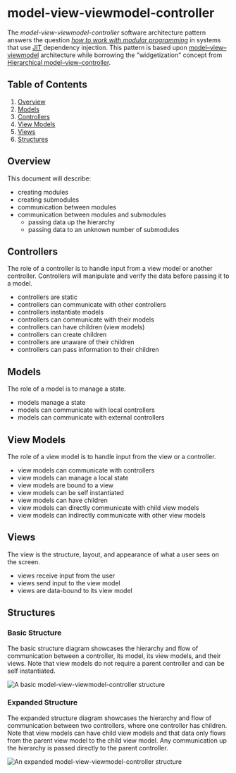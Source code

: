 # model-view-viewmodel-controller

The *model-view-viewmodel-controller* software architecture pattern answers the question *[how to work with modular programming](https://en.wikipedia.org/wiki/Modular_programming)* in systems that use [JIT](https://en.wikipedia.org/wiki/Just-in-time_compilation) dependency injection. This pattern is based upon [model–view–viewmodel](https://en.wikipedia.org/wiki/Model%E2%80%93view%E2%80%93viewmodel) architecture while borrowing the "widgetization" concept from [Hierarchical model–view–controller](https://en.wikipedia.org/wiki/Hierarchical_model–view–controller).

## Table of Contents

1. [Overview](#overview)
1. [Models](#models)
1. [Controllers](#controllers)
1. [View Models](#view-models)
1. [Views](#views)
1. [Structures](#structures)

## Overview

This document will describe:

- creating modules
- creating submodules
- communication between modules
- communication between modules and submodules
    - passing data up the hierarchy
    - passing data to an unknown number of submodules

## Controllers

The role of a controller is to handle input from a view model or another controller. Controllers will manipulate and verify the data before passing it to a model.

- controllers are static
- controllers can communicate with other controllers
- controllers instantiate models
- controllers can communicate with their models
- controllers can have children (view models)
- controllers can create children
- controllers are unaware of their children
- controllers can pass information to their children
    
## Models

The role of a model is to manage a state.

- models manage a state
- models can communicate with local controllers
- models can communicate with external controllers

## View Models

The role of a view model is to handle input from the view or a controller.

- view models can communicate with controllers
- view models can manage a local state
- view models are bound to a view
- view models can be self instantiated
- view models can have children
- view models can directly communicate with child view models
- view models can indirectly communicate with other view models

## Views

The view is the structure, layout, and appearance of what a user sees on the screen.

- views receive input from the user
- views send input to the view model
- views are data-bound to its view model

## Structures

### Basic Structure

The basic structure diagram showcases the hierarchy and flow of communication between a controller, its model, its view models, and their views. Note that view models do not require a parent controller and can be self instantiated.

![A basic model-view-viewmodel-controller structure](/images/basic-structure.png)

### Expanded Structure

The expanded structure diagram showcases the hierarchy and flow of communication between two controllers, where one controller has children. Note that view models can have child view models and that data only flows from the parent view model to the child view model. Any communication up the hierarchy is passed directly to the parent controller.

![An expanded model-view-viewmodel-controller structure](/images/expanded-structure.png)
